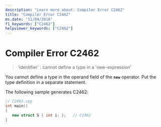 ```yaml
---
description: "Learn more about: Compiler Error C2462"
title: "Compiler Error C2462"
ms.date: "11/04/2016"
f1_keywords: ["C2462"]
helpviewer_keywords: ["C2462"]
---
```

# Compiler Error C2462

> 'identifier' : cannot define a type in a 'new-expression'

You cannot define a type in the operand field of the **`new`** operator. Put the type definition in a separate statement.

The following sample generates C2462:

```cpp
// C2462.cpp
int main()
{
   new struct S { int i; };   // C2462
}
```
